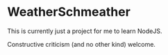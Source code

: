 WeatherSchmeather
=================
This is currently just a project for me to learn NodeJS.

Constructive criticism (and no other kind) welcome.
